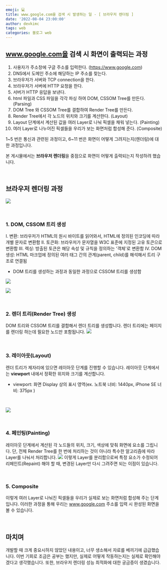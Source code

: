 ```yaml
---
emoji: 💻
title: www.google.com을 검색 시 발생하는 일 - [ 브라우저 렌더링 ]
date: '2022-08-04 23:00:00'
author: devkimc
tags: web
categories: 블로그 web
---
```


## www.google.com을 검색 시 화면이 출력되는 과정

1.  사용자가 주소창에 구글 주소를 입력한다. (https://www.google.com)
2.  DNS에서 도메인 주소에 해당하는 IP 주소를 찾는다.
3.  브라우저가 서버와 TCP connection을 한다.
4.  브라우저가 서버에 HTTP 요청을 한다.
5.  서버가 HTTP 응답을 보낸다.
6.  html 파일과 CSS 파일을 각각 파싱 하여 DOM, CSSOM Tree를 만든다. (Parsing)
7.  DOM Tree 와 CSSOM Tree를 결합하여 Render Tree를 만든다.
8.  Render Tree에서 각 노드의 위치와 크기를 계산한다. (Layout)
9.  Layout 단계에서 계산된 값을 여러 Layer로 나눠 픽셀을 채워 넣는다. (Painting)
10. 여러 Layer로 나누어진 픽셀들을 우리가 보는 화면처럼 합성해 준다. (Composite)

1~5 번은 통신과 관련된 과정이고,
6~11 번은 화면이 어떻게 그려지는지(렌더링)에 대한 과정입니다.

본 게시물에서는 **브라우저 렌더링**을 중점으로 화면이 어떻게 출력되는지 작성하려 했습니다.

​

## 브라우저 렌더링 과정

![](https://velog.velcdn.com/images/kws60000/post/ffc7bffb-315f-4140-8075-2f5087ca7ae4/image.png)

​

### 1. DOM, CSSOM 트리 생성

Ⅰ. 변환: 브라우저가 HTML의 원시 바이트를 읽어와서, HTML에 정의된 인코딩에 따라 개별 문자로 변환함
Ⅱ. 토큰화: 브라우저가 문자열을 W3C 표준에 지정된 고유 토큰으로 변환함
Ⅲ. 렉싱: 방출된 토큰은 해당 속성 및 규칙을 정의하는 '객체'로 변환함
Ⅳ. DOM 생성: HTML 마크업에 정의된 여러 태그 간의 관계(parent, child)를 해석해서 트리 구조로 연결됨

- DOM 트리를 생성하는 과정과 동일한 과정으로 CSSOM 트리를 생성함

![](https://velog.velcdn.com/images/kws60000/post/786d859b-fc2e-4843-aa06-b592594654a1/image.png)

![](https://velog.velcdn.com/images/kws60000/post/781a2f4d-e28d-42f7-9f65-f1ef6990be7d/image.png)

​

### 2. 렌더 트리(Render Tree) 생성

DOM 트리와 CSSOM 트리를 결합해서 렌더 트리를 생성합니다.
렌더 트리에는 페이지를 렌더링 하는데 필요한 노드만 포함됩니다.
![](https://velog.velcdn.com/images/kws60000/post/fc056cc1-d751-497d-9d89-59fcf55fe7ea/image.png)

​

### 3. 레이아웃(Layout)

렌더 트리가 제자리에 있으면 레이아웃 단계를 진행할 수 있습니다.
레이아웃 단계에서는 **viewport** 내에서 정확한 위치와 크기를 계산합니다.

- viewport: 화면 Display 상의 표시 영역(ex. 노트북 너비: 1440px, iPhone SE 너비: 375px )

​

![](https://velog.velcdn.com/images/kws60000/post/f0d2989a-d915-4005-8d86-17610b37f2e6/image.png)

​

### 4. 페인팅(Painting)

레이아웃 단계에서 계산된 각 노드들의 위치, 크기, 색상에 맞춰 화면에 요소를 그립니다.
단, 전체 Render Tree를 한 번에 처리하는 것이 아니라
특수한 알고리즘에 따라 Layer를 나눠서 처리합니다.
![](https://velog.velcdn.com/images/kws60000/post/8359a7d2-1d96-4380-90ff-908268eb20be/image.avif)
이렇게 Layer를 분리함으로써 특정 요소가 수정되어 리페인트(Repaint) 해야 할 때,
변경된 Layer만 다시 그려주면 되는 이점이 있습니다.

​

### 5. Composite

이렇게 여러 Layer로 나눠진 픽셀들을 우리가 실제로 보는 화면처럼 합성해 주는 단계입니다.
이러한 과정을 통해 우리는 www.google.com 주소를 입력 시 완성된 화면을 볼 수 있습니다.

​

## 마치며

개발할 때 크게 중요시하지 않았던 내용이고, 너무 생소해서 자료를 베끼기에 급급했습니다.
이번 기회로 조금은 공부는 했지만, 실제로 어떻게 작동하는지는 실제로 확인해야겠다고 생각했습니다.
또한, 브라우저 렌더링 성능 최적화에 대한 궁금증이 생겼습니다.

```toc

```
